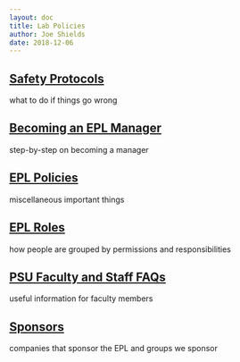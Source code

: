 ```yaml
---
layout: doc
title: Lab Policies
author: Joe Shields
date: 2018-12-06
---
```


## [Safety Protocols](Safety-protocols)
what to do if things go wrong

## [Becoming an EPL Manager](Becoming-an-E.P.L.-Manager)
step-by-step on becoming a manager

## [EPL Policies](Epl-policies)
miscellaneous important things

## [EPL Roles](EPL-roles)
how people are grouped by permissions and responsibilities

## [PSU Faculty and Staff FAQs](PSU-Faculty-and-Staff-FAQs)
useful information for faculty members

## [Sponsors](Sponsors)
companies that sponsor the EPL and groups we sponsor

[locker database]: https://docs.google.com/spreadsheets/d/1gfbKYaK7NawqFHViB_oG7rjuBWdhCrlxSH9Y0CVM3Ds/pubhtml?gid=1987521708&single=true
